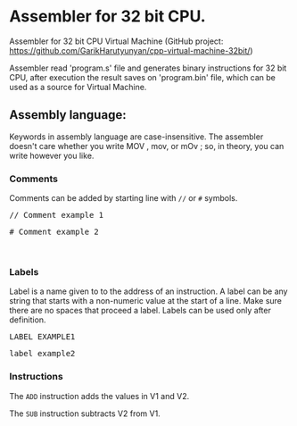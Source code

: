 # Assembler for 32 bit CPU.

Assembler for 32 bit CPU Virtual Machine (GitHub project: https://github.com/GarikHarutyunyan/cpp-virtual-machine-32bit/)

Assembler read 'program.s' file and generates binary instructions for 32 bit CPU, after execution the result saves on 'program.bin' file, which can be used as a source for 
Virtual Machine.

## Assembly language:
Keywords in assembly language are case-insensitive. The assembler doesn't care whether you write MOV , mov, or mOv ; so, in theory, you can write however you like.
</br>

### Comments
Comments can be added by starting line with <code>//</code> or <code>#</code> symbols.
<pre>// Comment example 1</pre>
<pre># Comment example 2</pre>
</br>

### Labels
Label is a name given to to the address of an instruction. A label can be any string that starts with a non-numeric value at the start of a line. 
Make sure there are no spaces that proceed a label.
Labels can be used only after definition.
<pre>LABEL EXAMPLE1</pre>
<pre>label example2</pre>

### Instructions
The <code>ADD</code> instruction adds the values in V1 and V2.

The <code>SUB</code> instruction subtracts V2 from V1.
